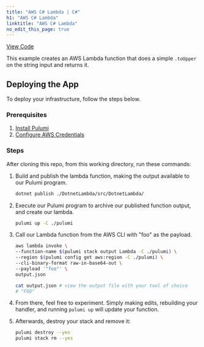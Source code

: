 ```yaml
---
title: "AWS C# Lambda | C#"
h1: "AWS C# Lambda"
linktitle: "AWS C# Lambda"
no_edit_this_page: true
---
```


<!-- WARNING: this page was generated by a tool. Do not edit it by hand. -->
<!-- To change it, please see https://github.com/pulumi/docs/tree/master/tools/mktutorial. -->

<p class="mb-4 flex">
    <a class="flex flex-wrap items-center rounded text-xs text-white bg-blue-600 border-2 border-blue-600 px-2 mr-2 whitespace-no-wrap hover:text-white" style="height: 32px" href="https://github.com/pulumi/examples/tree/master/aws-cs-lambda" target="_blank">
        <span><i class="fab fa-github pr-2"></i> View Code</span>
    </a>
</p>

This example creates an AWS Lambda function that does a simple `.toUpper` on the string input and returns it. 

## Deploying the App

To deploy your infrastructure, follow the steps below.

### Prerequisites

1. [Install Pulumi](https://www.pulumi.com/docs/get-started/install/)
2. [Configure AWS Credentials](https://www.pulumi.com/docs/intro/cloud-providers/aws/setup/)

### Steps

After cloning this repo, from this working directory, run these commands:

1. Build and publish the lambda function, making the output available to our Pulumi program. 

    ```bash
    dotnet publish ./DotnetLambda/src/DotnetLambda/
    ```

2. Execute our Pulumi program to archive our published function output, and create our lambda. 

    ```bash
    pulumi up -C ./pulumi
    ```

3. Call our Lambda function from the AWS CLI with "foo" as the payload.

    ```bash
    aws lambda invoke \
    --function-name $(pulumi stack output Lambda -C ./pulumi) \
    --region $(pulumi config get aws:region -C ./pulumi) \
    --cli-binary-format raw-in-base64-out \
    --payload '"foo"' \
    output.json

    cat output.json # view the output file with your tool of choice
    # "FOO"
    ```

6. From there, feel free to experiment. Simply making edits, rebuilding your handler, and running `pulumi up` will update your function.

7. Afterwards, destroy your stack and remove it:

    ```bash
    pulumi destroy --yes
    pulumi stack rm --yes
    ```

